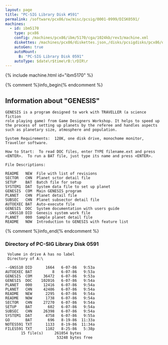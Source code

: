 ```yaml
---
layout: page
title: "PC-SIG Library Disk #591"
permalink: /software/pcx86/sw/misc/pcsig/0001-0999/DISK0591/
machines:
  - id: ibm5170
    type: pcx86
    config: /machines/pcx86/ibm/5170/cga/1024kb/rev3/machine.xml
    diskettes: /machines/pcx86/diskettes.json,/disks/pcsigdisks/pcx86/diskettes.json
    autoGen: true
    autoMount:
      B: "PC-SIG Library Disk 0591"
    autoType: $date\r$time\rB:\rDIR\r
---
```


{% include machine.html id="ibm5170" %}

{% comment %}info_begin{% endcomment %}

## Information about "GENESIS"

    GENESIS is a program designed to work with TRAVELLER (a science fiction
    role playing game) from Game Designers Workshop. It helps to speed up
    the process of setting up planets by the referee and handles aspects
    such as planetary size, atmosphere and population.
    
    System Requirements:  128K, one disk drive, monochome monitor,
    Traveller software.
    
    How to Start:  To read DOC files, enter TYPE filename.ext and press
    <ENTER>.  To run a BAT file, just type its name and press <ENTER>.
    
    File Descriptions:
    
    README   NEW  File with list of revisions
    SECTOR   CHN  Planet sctor detail file
    SETUP    BAT  Batch file for setup
    SYSTEM1  DAT  System data file to set up planet
    GENESIS  COM  Main GENESIS program
    PLANET   CHN  Planet detail file
    SUBSEC   CHN  Planet subsector detail file
    AUTOEXEC BAT  Auto-execute file
    GENESIS  DOC  System documentation with users guide
    --GNSS10 DID  Genesis system work file
    PLANET   000  Sample planet detail file
    README   NOW  Introduction to GENESIS with feature list
{% comment %}info_end{% endcomment %}


### Directory of PC-SIG Library Disk 0591

     Volume in drive A has no label
     Directory of A:\

    --GNSS10 DID      1664   6-07-86   9:53a
    AUTOEXEC BAT         8   6-07-86   9:53a
    GENESIS  COM     36472   6-07-86   9:53a
    GENESIS  DOC    102016   6-07-86   9:54a
    PLANET   000     12416   6-07-86   9:54a
    PLANET   CHN     42486   6-07-86   9:54a
    README   NEW      2295   6-07-86   9:54a
    README   NOW      1738   6-07-86   9:54a
    SECTOR   CHN     27270   6-07-86   9:54a
    SETUP    BAT       602   6-07-86   9:54a
    SUBSEC   CHN     26398   6-07-86   9:54a
    SYSTEM1  DAT      4758   6-07-86   9:55a
    GO       BAT       696   8-19-86  11:33a
    NOTES591 TXT      1133   8-19-86  11:34a
    FILES591 TXT      1102   8-25-86   5:38p
           15 file(s)     261054 bytes
                           53248 bytes free
